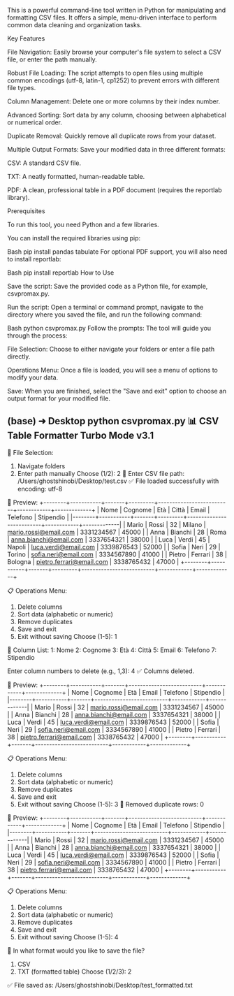 This is a powerful command-line tool written in Python for manipulating and formatting CSV files. It offers a simple, menu-driven interface to perform common data cleaning and organization tasks.

Key Features

File Navigation: Easily browse your computer's file system to select a CSV file, or enter the path manually.

Robust File Loading: The script attempts to open files using multiple common encodings (utf-8, latin-1, cp1252) to prevent errors with different file types.

Column Management: Delete one or more columns by their index number.

Advanced Sorting: Sort data by any column, choosing between alphabetical or numerical order.

Duplicate Removal: Quickly remove all duplicate rows from your dataset.

Multiple Output Formats: Save your modified data in three different formats:

CSV: A standard CSV file.

TXT: A neatly formatted, human-readable table.

PDF: A clean, professional table in a PDF document (requires the reportlab library).

Prerequisites

To run this tool, you need Python and a few libraries.

You can install the required libraries using pip:

Bash
pip install pandas tabulate
For optional PDF support, you will also need to install reportlab:

Bash
pip install reportlab
How to Use

Save the script: Save the provided code as a Python file, for example, csvpromax.py.

Run the script: Open a terminal or command prompt, navigate to the directory where you saved the file, and run the following command:

Bash
python csvpromax.py
Follow the prompts: The tool will guide you through the process:

File Selection: Choose to either navigate your folders or enter a file path directly.

Operations Menu: Once a file is loaded, you will see a menu of options to modify your data.

Save: When you are finished, select the "Save and exit" option to choose an output format for your modified file.


(base) ➜  Desktop python csvpromax.py
📊 CSV Table Formatter Turbo Mode v3.1
--------------------------------------

📁 File Selection:
1. Navigate folders
2. Enter path manually
Choose (1/2): 2
📄 Enter CSV file path: /Users/ghostshinobi/Desktop/test.csv 
✅ File loaded successfully with encoding: utf-8

📄 Preview:
+--------+-----------+-------+---------+--------------------------+------------+-------------+
| Nome   | Cognome   |   Età | Città   | Email                    |   Telefono |   Stipendio |
|--------+-----------+-------+---------+--------------------------+------------+-------------|
| Mario  | Rossi     |    32 | Milano  | mario.rossi@email.com    | 3331234567 |       45000 |
| Anna   | Bianchi   |    28 | Roma    | anna.bianchi@email.com   | 3337654321 |       38000 |
| Luca   | Verdi     |    45 | Napoli  | luca.verdi@email.com     | 3339876543 |       52000 |
| Sofia  | Neri      |    29 | Torino  | sofia.neri@email.com     | 3334567890 |       41000 |
| Pietro | Ferrari   |    38 | Bologna | pietro.ferrari@email.com | 3338765432 |       47000 |
+--------+-----------+-------+---------+--------------------------+------------+-------------+

📋 Operations Menu:
1. Delete columns
2. Sort data (alphabetic or numeric)
3. Remove duplicates
4. Save and exit
5. Exit without saving
Choose (1-5): 1


📑 Column List:
1: Nome
2: Cognome
3: Età
4: Città
5: Email
6: Telefono
7: Stipendio

Enter column numbers to delete (e.g., 1,3): 4
✅ Columns deleted.

📄 Preview:
+--------+-----------+-------+--------------------------+------------+-------------+
| Nome   | Cognome   |   Età | Email                    |   Telefono |   Stipendio |
|--------+-----------+-------+--------------------------+------------+-------------|
| Mario  | Rossi     |    32 | mario.rossi@email.com    | 3331234567 |       45000 |
| Anna   | Bianchi   |    28 | anna.bianchi@email.com   | 3337654321 |       38000 |
| Luca   | Verdi     |    45 | luca.verdi@email.com     | 3339876543 |       52000 |
| Sofia  | Neri      |    29 | sofia.neri@email.com     | 3334567890 |       41000 |
| Pietro | Ferrari   |    38 | pietro.ferrari@email.com | 3338765432 |       47000 |
+--------+-----------+-------+--------------------------+------------+-------------+

📋 Operations Menu:
1. Delete columns
2. Sort data (alphabetic or numeric)
3. Remove duplicates
4. Save and exit
5. Exit without saving
Choose (1-5): 3
🧹 Removed duplicate rows: 0

📄 Preview:
+--------+-----------+-------+--------------------------+------------+-------------+
| Nome   | Cognome   |   Età | Email                    |   Telefono |   Stipendio |
|--------+-----------+-------+--------------------------+------------+-------------|
| Mario  | Rossi     |    32 | mario.rossi@email.com    | 3331234567 |       45000 |
| Anna   | Bianchi   |    28 | anna.bianchi@email.com   | 3337654321 |       38000 |
| Luca   | Verdi     |    45 | luca.verdi@email.com     | 3339876543 |       52000 |
| Sofia  | Neri      |    29 | sofia.neri@email.com     | 3334567890 |       41000 |
| Pietro | Ferrari   |    38 | pietro.ferrari@email.com | 3338765432 |       47000 |
+--------+-----------+-------+--------------------------+------------+-------------+

📋 Operations Menu:
1. Delete columns
2. Sort data (alphabetic or numeric)
3. Remove duplicates
4. Save and exit
5. Exit without saving
Choose (1-5): 4

💾 In what format would you like to save the file?
1. CSV
2. TXT (formatted table)
Choose (1/2/3): 2

✅ File saved as: /Users/ghostshinobi/Desktop/test_formatted.txt
